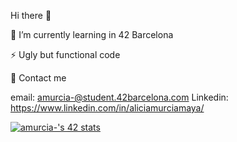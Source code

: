 Hi there 👋

🌱 I’m currently learning in 42 Barcelona

⚡ Ugly but functional code

💬 Contact me

email: amurcia-@student.42barcelona.com
Linkedin: https://www.linkedin.com/in/aliciamurciamaya/

<a href="https://github.com/JaeSeoKim/badge42"><img src="https://badge42.vercel.app/api/v2/cl56x7ufz003509jr5i8cj5cl/stats?cursusId=21&coalitionId=206" alt="amurcia-'s 42 stats" /></a>

<!--
**aliciamurma/aliciamurma** is a ✨ _special_ ✨ repository because its `README.md` (this file) appears on your GitHub profile.

Here are some ideas to get you started:

- 🔭 I’m currently working on ...
- 🌱 I’m currently learning ...
- 👯 I’m looking to collaborate on ...
- 🤔 I’m looking for help with ...
- 💬 Ask me about ...
- 📫 How to reach me: ...
- 😄 Pronouns: ...
- ⚡ Fun fact: ...
-->
